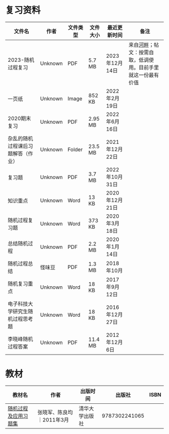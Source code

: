 # 复习资料

文件名|作者|文件类型|文件大小|最近更新时间|备注
---|---|---|---|---|---
2023-随机过程复习|Unknown|PDF|5.7 MB|2023年12月14日|来自[河畔](https://bbs.uestc.edu.cn/forum.php?mod=viewthread&tid=2221056&extra=page%3D1)；帖文：按需自取，低调使用。目前手里就这一份最有价值 
一页纸|Unknown|Image|852 KB|2022年2月19日
2020期末复习|Unknown|PDF|2.95 MB|2022年6月16日
杂乱的随机过程课后习题解答（作业）|Unknown|Folder|23.5 MB|2021年12月22日
复习题|Unknown|PDF|3.7 MB|2022年10月31日
知识重点|Unknown|Word|13 KB|2020年12月21日
随机过程复习题|Unknown|Word|373 KB|2020年3月18日
总结随机过程|Unknown|PDF|2.2 MB|2020年1月14日
随机过程总结|怪味豆|PDF|1.3 MB|2018年10月||
随机复习重点|Unknown|Word|18 KB|2017年9月12日
电子科技大学研究生随机过程思考题|Unknown|Word|18 KB|2016年12月27日
李晓峰随机过程答案|Unknown|PDF|11.4 MB|2012年12月6日

# 教材

教材名|作者|出版时间|出版社|ISBN
---|---|---|---|---
[随机过程及应用习题集](https://book.douban.com/subject/6065468/)|张晓军、陈良均｜2011年3月|清华大学出版社|9787302241065
